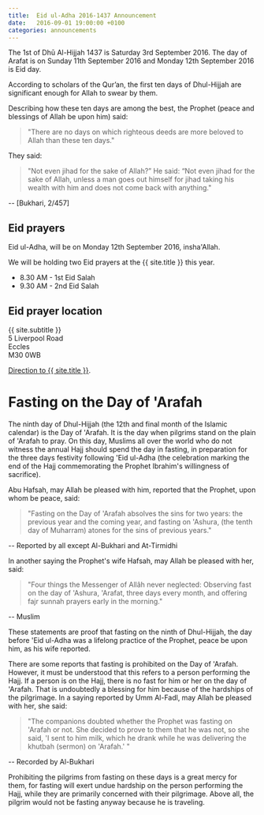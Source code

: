 ```yaml
---
title:  Eid ul-Adha 2016-1437 Announcement
date:   2016-09-01 19:00:00 +0100
categories: announcements
---
```


The 1st of Dhū Al-Hijjah 1437 is Saturday 3rd September 2016. The day of Arafat is on Sunday 11th September 2016 and Monday 12th September 2016 is Eid day.

According to scholars of the Qur’an, the first ten days of Dhul-Hijjah are significant enough for Allah to swear by them.

Describing how these ten days are among the best, the Prophet (peace and blessings of Allah be upon him) said:

> "There are no days on which righteous deeds are more beloved to Allah than these ten days."

They said:

> "Not even jihad for the sake of Allah?” He said: “Not even jihad for the sake of Allah, unless a man goes out himself for jihad taking his wealth with him and does not come back with anything."

-- [Bukhari, 2/457]

## Eid prayers

Eid ul-Adha, will be on Monday 12th September 2016, insha'Allah.

We will be holding two Eid prayers at the {{ site.title }} this year.

* 8.30 AM - 1st Eid Salah
* 9.30 AM - 2nd Eid Salah

## Eid prayer location
{{ site.subtitle }}<br/>
5 Liverpool Road<br/>
Eccles<br/>
M30 0WB

[Direction to {{ site.title }}](https://www.google.co.uk/maps/dir//Eccles+Mosque,+5+Liverpool+Road,+Eccles,+Salford+M30+0WB,+United+Kingdom/).


# Fasting on the Day of 'Arafah

The ninth day of Dhul-Hijjah (the 12th and final month of the Islamic calendar) is the Day of 'Arafah. It is the day when pilgrims stand on the plain of 'Arafah to pray. On this day, Muslims all over the world who do not witness the annual Hajj should spend the day in fasting, in preparation for the three days festivity following 'Eid ul-Adha (the celebration marking the end of the Hajj commemorating the Prophet Ibrahim's willingness of sacrifice).

Abu Hafsah, may Allah be pleased with him, reported that the Prophet, upon whom be peace, said:

> "Fasting on the Day of 'Arafah absolves the sins for two years: the previous year and the coming year, and fasting on 'Ashura, (the tenth day of Muharram) atones for the sins of previous years."

-- Reported by all except Al-Bukhari and At-Tirmidhi

In another saying the Prophet's wife Hafsah, may Allah be pleased with her, said:

> "Four things the Messenger of Allâh never neglected: Observing fast on the day of 'Ashura, 'Arafat, three days every month, and offering fajr sunnah prayers early in the morning."

-- Muslim

These statements are proof that fasting on the ninth of Dhul-Hijjah, the day before 'Eid ul-Adha was a lifelong practice of the Prophet, peace be upon him, as his wife reported.

There are some reports that fasting is prohibited on the Day of 'Arafah. However, it must be understood that this refers to a person performing the Hajj. If a person is on the Hajj, there is no fast for him or her on the day of 'Arafah. That is undoubtedly a blessing for him because of the hardships of the pilgrimage. In a saying reported by Umm Al-Fadl, may Allah be pleased with her, she said:

> "The companions doubted whether the Prophet was fasting on 'Arafah or not. She decided to prove to them that he was not, so she said, 'I sent to him milk, which he drank while he was delivering the khutbah (sermon) on 'Arafah.' "

-- Recorded by Al-Bukhari

Prohibiting the pilgrims from fasting on these days is a great mercy for them, for fasting will exert undue hardship on the person performing the Hajj, while they are primarily concerned with their pilgrimage. Above all, the pilgrim would not be fasting anyway because he is traveling.
